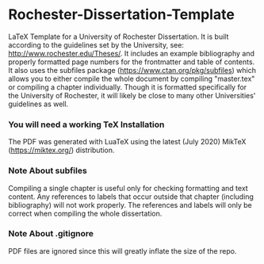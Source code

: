 # Rochester-Dissertation-Template
 LaTeX Template for a University of Rochester Dissertation. It is built according to the guidelines set by the University, see: http://www.rochester.edu/Theses/. It includes an example bibliography and properly formatted page numbers for the frontmatter and table of contents. It also uses the subfiles package (https://www.ctan.org/pkg/subfiles) which allows you to either compile the whole document by compiling "master.tex" or compiling a chapter individually. Though it is formatted specifically for the University of Rochester, it will likely be close to many other Universities' guidelines as well. 


### You will need a working TeX Installation
The PDF was generated with LuaTeX using the latest (July 2020) MikTeX (https://miktex.org/) distribution. 


### Note About subfiles
Compiling a single chapter is useful only for checking formatting and text content. Any references to labels that occur outside that chapter (including bibliography) will not work properly. The references and labels will only be correct when compiling the whole dissertation. 


### Note About .gitignore
PDF files are ignored since this will greatly inflate the size of the repo.